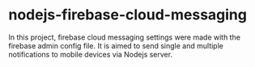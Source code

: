 # nodejs-firebase-cloud-messaging
In this project, firebase cloud messaging settings were made with the firebase admin config file. It is aimed to send single and multiple notifications to mobile devices via Nodejs server.
